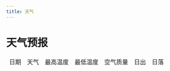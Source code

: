 ```yaml
---
title: 天气
---
```

# 天气预报
<script client>
    import { ref, onMounted } from "vue"
    import axios from "axios"

    onMounted(() => {
        console.log(`Test test`)
        const content = document.getElementById("content");
    })

    axios({
        method: "post",
        url: "https://h5ctywhr.api.moji.com/fc40",
        data: '{"cityId":"1093","cityType":0}'
    }).then((resp) => {
        console.log(resp.data);
        resp.data.forecastDays.forecastDay.forEach((val, idx, arr) => {
            const newrow = document.createElement("tr");
            var d
            d = document.createElement("td")
            d.innerText = new Date(val.predictDate * 1000).toLocaleString().split(" ")[0]
            if (val.festival)
                d.innerText += "[" + val.festival + "]"
            newrow.appendChild(d)
            d = document.createElement("td")
            if (val.weatherDay == val.weatherNight)
                d.innerText = val.weatherDay
            else
                d.innerText = val.weatherDay + "转" + val.weatherNight
            newrow.appendChild(d)
            d = document.createElement("td")
            d.innerText = val.tempHigh + "℃"
            newrow.appendChild(d)
            d = document.createElement("td")
            d.innerText = val.tempLow + "℃"
            newrow.appendChild(d)
            d = document.createElement("td")
            if (val.aqiValue && val.aqiLevel && val.aqiDesc)
                d.innerText = `${val.aqiValue},${val.aqiLevel}级[${val.aqiDesc}]`
            newrow.appendChild(d)
            d = document.createElement("td")
            d.innerText = new Date(val.sunRise * 1000).toLocaleString().split(" ")[1]
            newrow.appendChild(d)
            d = document.createElement("td")
            d.innerText = new Date(val.sunDown * 1000).toLocaleString().split(" ")[1]
            newrow.appendChild(d)
            console.log(val)
            content.appendChild(newrow)
        })
    })
</script>
<table>
    <thead>
        <tr>
            <td>日期</td>
            <td>天气</td>
            <td>最高温度</td>
            <td>最低温度</td>
            <td>空气质量</td>
            <td>日出</td>
            <td>日落</td>
        </tr>
    </thead>
    <tbody id="content"></tbody>
</table>
